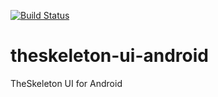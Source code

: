 [![Build Status](https://travis-ci.org/codenergic/theskeleton-ui-android.svg?branch=master)](https://travis-ci.org/codenergic/theskeleton-ui-android)


# theskeleton-ui-android
TheSkeleton UI for Android
